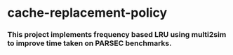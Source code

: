 # cache-replacement-policy

### This project implements frequency based LRU using multi2sim to improve time taken on PARSEC benchmarks.